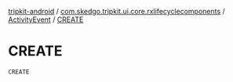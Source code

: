 [tripkit-android](../../index.md) / [com.skedgo.tripkit.ui.core.rxlifecyclecomponents](../index.md) / [ActivityEvent](index.md) / [CREATE](./-c-r-e-a-t-e.md)

# CREATE

`CREATE`